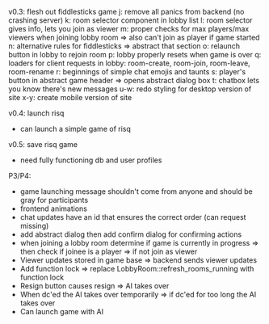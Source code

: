 v0.3: flesh out fiddlesticks game
 j: remove all panics from backend (no crashing server)
 k: room selector component in lobby list
 l: room selector gives info, lets you join as viewer
 m: proper checks for max players/max viewers when joining lobby room => also can't join as player if game started
 n: alternative rules for fiddlesticks => abstract that section
 o: relaunch button in lobby to rejoin room
 p: lobby properly resets when game is over
 q: loaders for client requests in lobby: room-create, room-join, room-leave, room-rename
 r: beginnings of simple chat emojis and taunts
 s: player's button in abstract game header => opens abstract dialog box
 t: chatbox lets you know there's new messages
 u-w: redo styling for desktop version of site
 x-y: create mobile version of site

v0.4: launch risq
 - can launch a simple game of risq

v0.5: save risq game
 - need fully functioning db and user profiles

P3/P4:
 - game launching message shouldn't come from anyone and should be gray for participants
 - frontend animations
 - chat updates have an id that ensures the correct order (can request missing)
 - add abstract dialog then add confirm dialog for confirming actions
 - when joining a lobby room determine if game is currently in progress => then check if joinee is a player => if not join as viewer
 - Viewer updates stored in game base => backend sends viewer updates
 - Add function lock => replace LobbyRoom::refresh_rooms_running with function lock
 - Resign button causes resign => AI takes over
 - When dc'ed the AI takes over temporarily => if dc'ed for too long the AI takes over
 - Can launch game with AI
